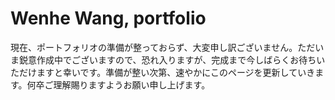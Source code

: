# Wenhe Wang, portfolio


現在、ポートフォリオの準備が整っておらず、大変申し訳ございません。ただいま鋭意作成中でございますので、恐れ入りますが、完成まで今しばらくお待ちいただけますと幸いです。準備が整い次第、速やかにこのページを更新していきます。何卒ご理解賜りますようお願い申し上げます。